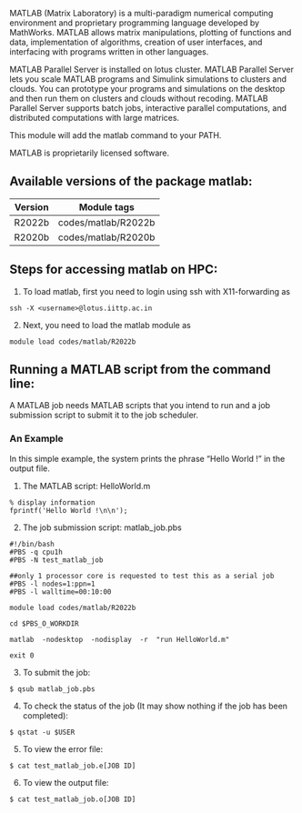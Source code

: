 
MATLAB (Matrix Laboratory) is a multi-paradigm numerical computing environment and proprietary programming language developed by MathWorks. MATLAB allows matrix manipulations, plotting of functions and data, implementation of algorithms, creation of user interfaces, and interfacing with programs written in other languages.

MATLAB Parallel Server is installed on lotus cluster. MATLAB Parallel Server lets you scale MATLAB programs and Simulink simulations to clusters and clouds. You can prototype your programs and simulations on the desktop and then run them on clusters and clouds without recoding. MATLAB Parallel Server supports batch jobs, interactive parallel computations, and distributed computations with large matrices.

This module will add the matlab command to your PATH.

MATLAB is proprietarily licensed software.

## Available versions of the package matlab:
 Version 	| Module tags	
------------|:------------:
R2022b      |codes/matlab/R2022b
R2020b      |codes/matlab/R2020b             


## Steps for accessing matlab on HPC:

1. To load matlab, first you need to login using ssh with X11-forwarding as
```
ssh -X <username>@lotus.iittp.ac.in
```

2. Next, you need to load the matlab module as
```
module load codes/matlab/R2022b
```

## Running a MATLAB script from the command line:

A MATLAB job needs MATLAB scripts that you intend to run and a job submission script to submit it to the job scheduler.

### An Example
In this simple example, the system prints the phrase “Hello World !” in the output file.

1. The MATLAB script: HelloWorld.m

```
% display information
fprintf('Hello World !\n\n');
```
2. The job submission script: matlab_job.pbs

```
#!/bin/bash
#PBS -q cpu1h
#PBS -N test_matlab_job

##only 1 processor core is requested to test this as a serial job
#PBS -l nodes=1:ppn=1
#PBS -l walltime=00:10:00

module load codes/matlab/R2022b

cd $PBS_O_WORKDIR

matlab  -nodesktop  -nodisplay  -r  "run HelloWorld.m"

exit 0
```

3. To submit the job:
```
$ qsub matlab_job.pbs
```

4. To check the status of the job (It may show nothing if the job has been completed):
```
$ qstat -u $USER
```

5. To view the error file:
```
$ cat test_matlab_job.e[JOB ID]
```
6. To view the output file:
```
$ cat test_matlab_job.o[JOB ID]
```